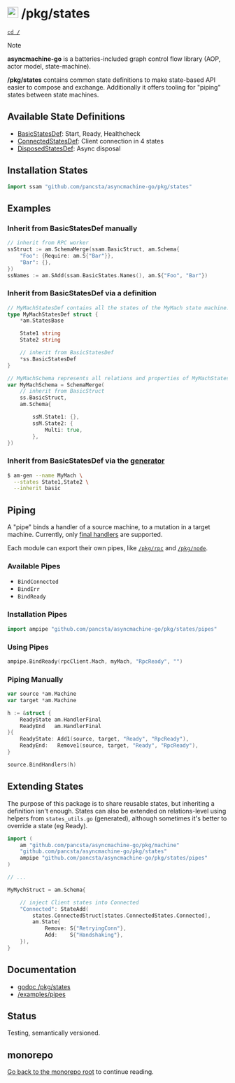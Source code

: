 # <img src="https://pancsta.github.io/assets/asyncmachine-go/logo.png" height="25"/> /pkg/states

[`cd /`](/README.md)

> [!NOTE]
> **asyncmachine-go** is a batteries-included graph control flow library (AOP, actor model, state-machine).

**/pkg/states** contains common state definitions to make state-based API easier to compose and exchange. Additionally it
offers tooling for "piping" states between state machines.

## Available State Definitions

- [BasicStatesDef](/pkg/states/ss_basic.go): Start, Ready, Healthcheck
- [ConnectedStatesDef](/pkg/states/ss_connected.go): Client connection in 4 states
- [DisposedStatesDef](/pkg/states/ss_disposed.go): Async disposal

## Installation States

```go
import ssam "github.com/pancsta/asyncmachine-go/pkg/states"
```

## Examples

### Inherit from BasicStatesDef manually

```go
// inherit from RPC worker
ssStruct := am.SchemaMerge(ssam.BasicStruct, am.Schema{
    "Foo": {Require: am.S{"Bar"}},
    "Bar": {},
})
ssNames := am.SAdd(ssam.BasicStates.Names(), am.S{"Foo", "Bar"})
```

### Inherit from BasicStatesDef via a definition

```go
// MyMachStatesDef contains all the states of the MyMach state machine.
type MyMachStatesDef struct {
    *am.StatesBase

    State1 string
    State2 string

    // inherit from BasicStatesDef
    *ss.BasicStatesDef
}

// MyMachSchema represents all relations and properties of MyMachStates.
var MyMachSchema = SchemaMerge(
    // inherit from BasicStruct
    ss.BasicStruct,
    am.Schema{

        ssM.State1: {},
        ssM.State2: {
            Multi: true,
        },
})
```

### Inherit from BasicStatesDef via the [generator](/tools/cmd/am-gen/README.md)

```bash
$ am-gen --name MyMach \
  --states State1,State2 \
  --inherit basic
```

## Piping

A "pipe" binds a handler of a source machine, to a mutation in a target machine. Currently, only [final handlers](/docs/manual.md#final-handlers)
are supported.

Each module can export their own pipes, like [`/pkg/rpc`](/pkg/rpc) and [`/pkg/node`](/pkg/node).

### Available Pipes

- `BindConnected`
- `BindErr`
- `BindReady`

### Installation Pipes

```go
import ampipe "github.com/pancsta/asyncmachine-go/pkg/states/pipes"
```

### Using Pipes

```go
ampipe.BindReady(rpcClient.Mach, myMach, "RpcReady", "")
```

### Piping Manually

```go
var source *am.Machine
var target *am.Machine

h := &struct {
    ReadyState am.HandlerFinal
    ReadyEnd   am.HandlerFinal
}{
    ReadyState: Add1(source, target, "Ready", "RpcReady"),
    ReadyEnd:   Remove1(source, target, "Ready", "RpcReady"),
}

source.BindHandlers(h)
```

## Extending States

The purpose of this package is to share reusable states, but inheriting a definition isn't enough. States can also be
extended on relations-level using helpers from `states_utils.go` (generated), although sometimes it's better to override
a state (eg Ready).

```go
import (
    am "github.com/pancsta/asyncmachine-go/pkg/machine"
    "github.com/pancsta/asyncmachine-go/pkg/states"
    ampipe "github.com/pancsta/asyncmachine-go/pkg/states/pipes"
)

// ...

MyMychStruct = am.Schema{

    // inject Client states into Connected
    "Connected": StateAdd(
        states.ConnectedStruct[states.ConnectedStates.Connected],
        am.State{
            Remove: S{"RetryingConn"},
            Add:    S{"Handshaking"},
    }),
}
```

## Documentation

- [godoc /pkg/states](https://pkg.go.dev/github.com/pancsta/asyncmachine-go/pkg/states)
- [/examples/pipes](/examples/pipes/example_pipes.go)

## Status

Testing, semantically versioned.

## monorepo

[Go back to the monorepo root](/README.md) to continue reading.
